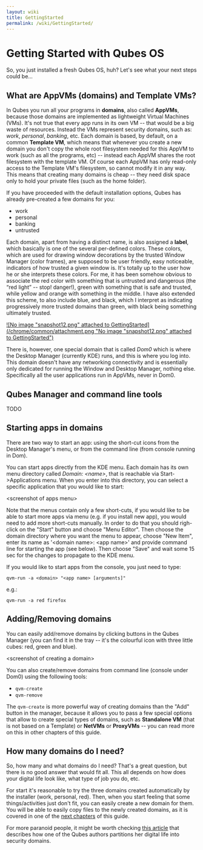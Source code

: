 ```yaml
---
layout: wiki
title: GettingStarted
permalink: /wiki/GettingStarted/
---
```


Getting Started with Qubes OS
=============================

So, you just installed a fresh Qubes OS, huh? Let's see what your next steps could be...

What are AppVMs (domains) and Template VMs?
-------------------------------------------

In Qubes you run all your programs in **domains**, also called **AppVMs**, because those domains are implemented as lightweight Virtual Machines (VMs). It's not true that every app runs in its own VM -- that would be a big waste of resources. Instead the VMs represent security domains, such as: *work*, *personal*, *banking*, etc. Each domain is based, by default, on a common **Template VM**, which means that whenever you create a new domain you don't copy the whole root filesystem needed for this AppVM to work (such as all the programs, etc) -- instead each AppVM shares the root filesystem with the template VM. Of course each AppVM has only read-only access to the Template VM's filesystem, so cannot modify it in any way. This means that creating many domains is cheap -- they need disk space only to hold your private files (such as the home folder).

If you have proceeded with the default installation options, Qubes has already pre-created a few domains for you:

-   work
-   personal
-   banking
-   untrusted

Each domain, apart from having a distinct name, is also assigned a **label**, which basically is one of the several per-defined colors. These colors, which are used for drawing window decorations by the trusted Window Manager (color frames), are supposed to be user friendly, easy noticeable, indicators of how trusted a given window is. It's totally up to the user how he or she interprets these colors. For me, it has been somehow obvious to associate the red color with something that is untrusted and dangerous (the “red light” -- stop! danger!), green with something that is safe and trusted, while yellow and orange with something in the middle. I have also extended this scheme, to also include blue, and black, which I interpret as indicating progressively more trusted domains than green, with black being something ultimately trusted.

[![No image "snapshot12.png" attached to GettingStarted](/chrome/common/attachment.png "No image "snapshot12.png" attached to GettingStarted")](/attachment/wiki/GettingStarted/snapshot12.png)

There is, however, one special domain that is called *Dom0* which is where the Desktop Manager (currently KDE) runs, and this is where you log into. This domain doesn't have any networking connectivity and is essentially only dedicated for running the Window and Desktop Manager, nothing else. Specifically all the user applications run in AppVMs, never in Dom0.

Qubes Manager and command line tools
------------------------------------

TODO

Starting apps in domains
------------------------

There are two way to start an app: using the short-cut icons from the Desktop Manager's menu, or from the command line (from console running in Dom).

You can start apps directly from the KDE menu. Each domain has its own menu directory called *Domain: \<name\>*, that is reachable via Start-\>Applications menu. When you enter into this directory, you can select a specific application that you would like to start:

\<screenshot of apps menu\>

Note that the menus contain only a few short-cuts, if you would like to be able to start more apps via menu (e.g. if you install new app), you would need to add more short-cuts manually. In order to do that you should righ-click on the "Start" button and choose "Menu Editor". Then choose the domain directory where you want the menu to appear, choose "New Item", enter its name as '\<domain name\>: \<app name\>' and provide command line for starting the app (see below). Then choose "Save" and wait some 15 sec for the changes to propagate to the KDE menu.

If you would like to start apps from the console, you just need to type:

``` {.wiki}
qvm-run -a <domain> "<app name> [arguments]"
```

e.g.:

``` {.wiki}
qvm-run -a red firefox
```

Adding/Removing domains
-----------------------

You can easily add/remove domains by clicking buttons in the Qubes Manager (you can find it in the tray -- it's the colourful icon with three little cubes: red, green and blue).

\<screenshot of creating a domain\>

You can also create/remove domains from command line (console under Dom0) using the following tools:

-   ```qvm-create```
-   ```qvm-remove```

The ```qvm-create``` is more powerful way of creating domains than the "Add" button in the manager, because it allows you to pass a few special options that allow to create special types of domains, such as **Standalone VM** (that is not based on a Template) or **NetVMs** or **ProxyVMs** -- you can read more on this in other chapters of this guide.

How many domains do I need?
---------------------------

So, how many and what domains do I need? That's a great question, but there is no good answer that would fit all. This all depends on how does your digital life look like, what type of job you do, etc.

For start it's reasonable to try the three domains created automatically by the installer (work, personal, red). Then, when you start feeling that some things/activities just don't fit, you can easily create a new domain for them. You will be able to easily copy files to the newly created domains, as it is covered in one of the [next chapters](/wiki/CopyingFiles) of this guide.

For more paranoid people, it might be worth checking [​this article](http://theinvisiblethings.blogspot.com/2011/03/partitioning-my-digital-life-into.html) that describes how one of the Qubes authors partitions her digital life into security domains.
